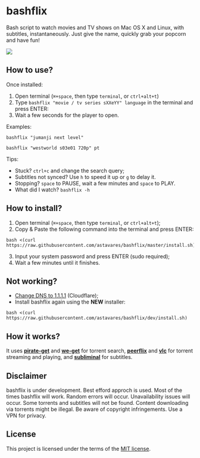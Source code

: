 # bashflix
Bash script to watch movies and TV shows on Mac OS X and Linux, with subtitles, instantaneously. Just give the name, quickly grab your popcorn and have fun!

![](https://media.giphy.com/media/mACRrW4R25kuQLexXn/giphy.gif)

## How to use?
Once installed:
1. Open terminal (```⌘+space```, then type ```terminal```, or ```ctrl+alt+t```)
2. Type ```bashflix "movie / tv series sXXeYY" language``` in the terminal and press ENTER:
3. Wait a few seconds for the player to open.

Examples:
```
bashflix "jumanji next level"
```
```
bashflix "westworld s03e01 720p" pt
```

Tips:
* Stuck? ```ctrl+c``` and change the search query;
* Subtitles not synced? Use ```h``` to speed it up or ```g``` to delay it.
* Stopping? ```space``` to PAUSE, wait a few minutes and ```space``` to PLAY.
* What did I watch? ```bashflix -h```

## How to install?
1. Open terminal (```⌘+space```, then type ```terminal```, or ```ctrl+alt+t```);
2. Copy & Paste the following command into the terminal and press ENTER:
```
bash <(curl https://raw.githubusercontent.com/astavares/bashflix/master/install.sh)
```
3. Input your system password and press ENTER (sudo required);
4. Wait a few minutes until it finishes.

## Not working?
* [Change DNS to 1.1.1.1](https://1.1.1.1/dns/) (Cloudflare);
* Install bashflix again using the **NEW** installer:
```
bash <(curl https://raw.githubusercontent.com/astavares/bashflix/dev/install.sh)
```


## How it works?
It uses [**pirate-get**](https://github.com/vikstrous/pirate-get) and [**we-get**](https://github.com/rachmadaniHaryono/we-get) for torrent search, [**peerflix**](https://github.com/mafintosh/peerflix) and [**vlc**](https://github.com/videolan/vlc) for torrent streaming and playing,  and [**subliminal**](https://github.com/Diaoul/subliminal) for subtitles.

## Disclaimer
bashflix is under development. Best efford approch is used. Most of the times bashflix will work. Random errors will occur. Unavailability issues will occur. Some torrents and subtitles will not be found. Content downloading via torrents might be illegal. Be aware of copyright infringements. Use a VPN for privacy.

## License
This project is licensed under the terms of the [MIT license](https://github.com/astavares/bashflix/blob/master/LICENSE.md).
